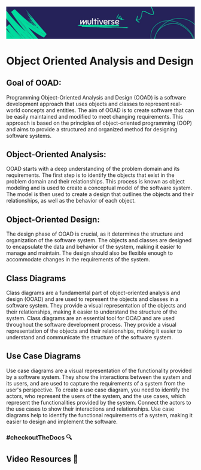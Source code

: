 ![MV Logo](/logo.jpg)
# Object Oriented Analysis and Design

## Goal of OOAD:

Programming Object-Oriented Analysis and Design (OOAD) is a software development approach that uses objects and classes to represent real-world concepts and entities. The aim of OOAD is to create software that can be easily maintained and modified to meet changing requirements. This approach is based on the principles of object-oriented programming (OOP) and aims to provide a structured and organized method for designing software systems.

## Object-Oriented Analysis:
OOAD starts with a deep understanding of the problem domain and its requirements. The first step is to identify the objects that exist in the problem domain and their relationships. This process is known as object modeling and is used to create a conceptual model of the software system. The model is then used to create a design that outlines the objects and their relationships, as well as the behavior of each object.

## Object-Oriented Design:
The design phase of OOAD is crucial, as it determines the structure and organization of the software system. The objects and classes are designed to encapsulate the data and behavior of the system, making it easier to manage and maintain. The design should also be flexible enough to accommodate changes in the requirements of the system.

## Class Diagrams
Class diagrams are a fundamental part of object-oriented analysis and design (OOAD) and are used to represent the objects and classes in a software system. They provide a visual representation of the objects and their relationships, making it easier to understand the structure of the system. Class diagrams are an essential tool for OOAD and are used throughout the software development process. They provide a visual representation of the objects and their relationships, making it easier to understand and communicate the structure of the software system.

## Use Case Diagrams
Use case diagrams are a visual representation of the functionality provided by a software system. They show the interactions between the system and its users, and are used to capture the requirements of a system from the user's perspective. To create a use case diagram, you need to identify the actors, who represent the users of the system, and the use cases, which represent the functionalities provided by the system. Connect the actors to the use cases to show their interactions and relationships. Use case diagrams help to identify the functional requirements of a system, making it easier to design and implement the software.

### #checkoutTheDocs 🔍

## Video Resources 🎥
